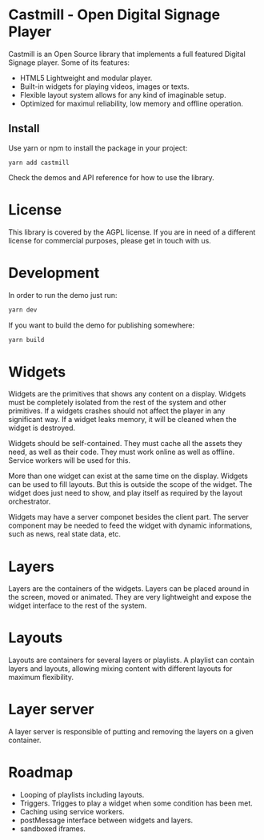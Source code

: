 # Castmill - Open Digital Signage Player

Castmill is an Open Source library that implements a full featured Digital Signage player.
Some of its features:

- HTML5 Lightweight and modular player.
- Built-in widgets for playing videos, images or texts.
- Flexible layout system allows for any kind of imaginable setup.
- Optimized for maximul reliability, low memory and offline operation.


## Install

Use yarn or npm to install the package in your project:

```
yarn add castmill
```

Check the demos and API reference for how to use the library.


# License

This library is covered by the AGPL license. If you are in need of a different license for commercial
purposes, please get in touch with us.

# Development

In order to run the demo just run:
```bash
yarn dev
```

If you want to build the demo for publishing somewhere:

```bash
yarn build
```

# Widgets

Widgets are the primitives that shows any content on a display. Widgets must be completely isolated from the rest of
the system and other primitives. If a widgets crashes should not affect the player in any significant way. If a
widget leaks memory, it will be cleaned when the widget is destroyed.

Widgets should be self-contained. They must cache all the assets they need, as well as their code. They must work
online as well as offline. Service workers will be used for this.

More than one widget can exist at the same time on the display. Widgets can be used to fill layouts. But this is outside
the scope of the widget. The widget does just need to show, and play itself as required by the layout orchestrator.

Widgets may have a server componet besides the client part. The server component may be needed to feed the widget
with dynamic informations, such as news, real state data, etc.

# Layers

Layers are the containers of the widgets. Layers can be placed around in the screen, moved or animated. They are very lightweight
and expose the widget interface to the rest of the system.

# Layouts

Layouts are containers for several layers or playlists. A playlist can contain layers and layouts, allowing mixing
content with different layouts for maximum flexibility.

# Layer server
A layer server is responsible of putting and removing the layers on a given container.


# Roadmap
- Looping of playlists including layouts.
- Triggers. Trigges to play a widget when some condition has been met.
- Caching using service workers.
- postMessage interface between widgets and layers.
- sandboxed iframes.



